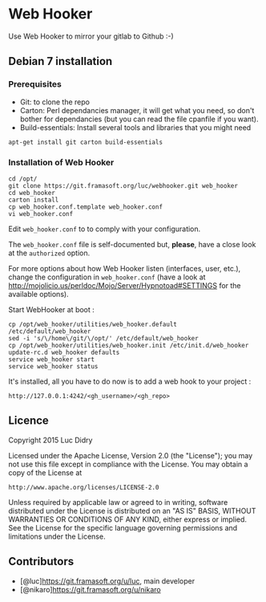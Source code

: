 # Web Hooker

Use Web Hooker to mirror your gitlab to Github :-)

## Debian 7 installation

### Prerequisites
* Git: to clone the repo
* Carton: Perl dependancies manager, it will get what you need, so don't bother for dependancies (but you can read the file cpanfile if you want).
* Build-essentials: Install several tools and libraries that you might need

```shell
apt-get install git carton build-essentials
```

### Installation of Web Hooker

```shell
cd /opt/
git clone https://git.framasoft.org/luc/webhooker.git web_hooker
cd web_hooker
carton install
cp web_hooker.conf.template web_hooker.conf
vi web_hooker.conf
```

Edit `web_hooker.conf` to to comply with your configuration.

The `web_hooker.conf` file is self-documented but, **please**, have a close look at the `authorized` option.

For more options about how Web Hooker listen (interfaces, user, etc.), change the configuration in `web_hooker.conf` (have a look at http://mojolicio.us/perldoc/Mojo/Server/Hypnotoad#SETTINGS for the available options).

Start WebHooker at boot :
```shell
cp /opt/web_hooker/utilities/web_hooker.default /etc/default/web_hooker
sed -i 's/\/home\/git/\/opt/' /etc/default/web_hooker
cp /opt/web_hooker/utilities/web_hooker.init /etc/init.d/web_hooker
update-rc.d web_hooker defaults
service web_hooker start
service web_hooker status
```

It's installed, all you have to do now is to add a web hook to your project :
```
http://127.0.0.1:4242/<gh_username>/<gh_repo>
```

## Licence

Copyright 2015 Luc Didry

Licensed under the Apache License, Version 2.0 (the "License");
you may not use this file except in compliance with the License.
You may obtain a copy of the License at

    http://www.apache.org/licenses/LICENSE-2.0

Unless required by applicable law or agreed to in writing, software
distributed under the License is distributed on an "AS IS" BASIS,
WITHOUT WARRANTIES OR CONDITIONS OF ANY KIND, either express or implied.
See the License for the specific language governing permissions and
limitations under the License.

## Contributors

* [@luc]<https://git.framasoft.org/u/luc>, main developer
* [@nikaro]<https://git.framasoft.org/u/nikaro>
